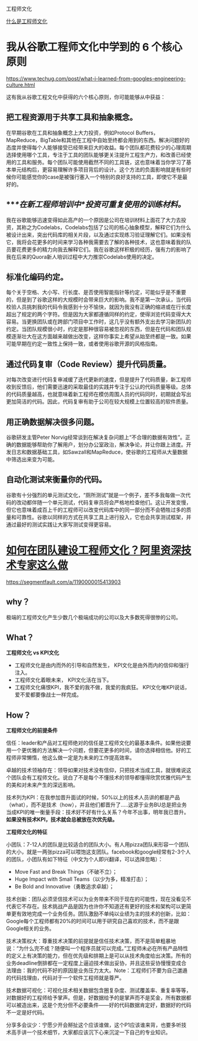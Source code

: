 工程师文化

[什么是工程师文化](https://www.zhihu.com/question/22168420)

# 我从谷歌工程师文化中学到的 6 个核心原则

https://www.techug.com/post/what-i-learned-from-googles-engineering-culture.html

这有我从谷歌工程文化中获得的六个核心原则，你可能能够从中获益：

## **把工程资源用于共享工具和抽象概念。**

在早期谷歌在工具和抽象概念上大力投资，例如Protocol Buffers，MapReduce，BigTable和其他在工程中自始至终都会用到的东西。解决问题好的态度并使得每个人能够接受已经带来巨大的收益。每个团队都花费较少的心理周期选择使用哪个工具，专注于工具的团队能够更关注提升工程生产力，和改善已经使用的工具和服务。每个团队可能使用截然不同的工具链，这也意味着当你学习了基本单元结构后，更容易理解许多项目背后的设计。这个方法的负面影响就是有些时候你可能感觉你的case是被强行塞入一个特别的良好支持的工具，即使它不是最好的。

## ***\*在新工程师培训中\**投资可重复使用的训练材料。**

我在谷歌能够迅速变得如此高产的一个原因是公司在培训材料上面花了大力去投资，其称之为Codelabs，Codelabs包括了公司的核心抽象模型，解释它们为什么被设计出来，突出代码库的相关片段，以及通过实现练习验证理解它们。如果没有它，我将会花更多的时间来学习各种我需要去了解的各种技术，这也意味着我的队员要花费更多的精力向我去解释它们。我在谷歌这样积极的经历，强有力的影响了我在后来的Quora新人培训过程中大力推崇Codelabs使用的决定。

## **标准化编码约定。**

每个关于空格、大小写、行长度、是否使用智能指针等约定，可能似乎是不重要的，但是到了谷歌这样的大规模时会带来巨大的影响。我不是第一次承认，当代码校验人员挑刺我的代码令我感到十分不愉快，就因为我没有正确的缩进或在行长度超出了规定的两个字符。但是因为大家都遵循同样的约定，使得浏览代码变得大大容易。当更换团队或在跨部门项目中工作时，这几乎没有额外支出去学习新团队的约定。当团队规模很小时，约定是那种很容易被忽视的东西，但是在代码和团队规模逐渐壮大在这方面越来越做出改变，这样你事实上希望从始至终都是一致。如果可能早期在约定一致性上保持一致，或者使用谷歌开源的风格指南。

## **通过代码复审（Code Review）提升代码质量。**

对每次改变进行代码复审减缓了迭代更新的速度，但是提升了代码质量，新工程师收到反馈后，他们需要迅速的采取最佳的实践并专注于公认的代码质量等级。总体的代码质量越高，也就意味着新工程师在模仿周围人员的代码同时，初期就会写出更加简洁的代码。因此，代码复审有助于公司在较大规模上位置较高的软件质量。

## **用正确数据解决很多问题。**

谷歌研发主管Peter Norvig经常谈到在解决复杂问题上“不合理的数据有效性”。正确的数据能够帮助你了解用户，划分办公室政治，解决争论，并让你跟上进度。开发日志和数据基础工具，如Sawzall和MapReduce，使谷歌的工程师从大量数据中筛选出来变为可能。

## **自动化测试来衡量你的代码。**

谷歌有十分强烈的单元测试文化，“厕所测试”就是一个例子，差不多我每做一次代码的改动都伴随一个单元测试，代码复审员将会严格地检查他们。这让开发变慢，但它也意味着成百上千的工程师可以改变代码库中的同一部分而不会牺牲过多的质量和可靠性。谷歌以同样的方式在共享工具上进行投入，它也会共享测试框架，并通过最好的测试实践让大家写测试变得更容易。

# [如何在团队建设工程师文化？阿里资深技术专家这么做](https://segmentfault.com/a/1190000015413903)

https://segmentfault.com/a/1190000015413903

## why？

极端的工程师文化产生少数几个极端成功的公司以及大多数死得很惨的公司。

## What？

**工程师文化 vs KPI文化**

- 工程师文化是由内而外的引导和自然发生， KPI文化是由外而内的信仰和强行注入。
- 工程师文化着眼未来， KPI文化活在当下。
- 工程师文化痛恨KPI，我不爱的我不做，我爱的我疯狂。 KPI文化唯KPI说话，爱不爱都要像战士一样完成。

## How？

**工程师文化的前提条件**

信任：leader和产品对工程师绝对的信任是工程师文化的最基本条件。如果他说要用一个更优雅的方法解决一个问题，但要花更多的时间，请你选择相信他。好的工程师非常懒惰，他这么做一定是为未来的工作提高效率。

卓越的技术领袖存在：领导如果对技术没有信仰，只把技术当成工具，就很难说这个团队会有工程师文化。说白了不是每个不懂技术的领导都懂得欣赏优雅代码产生的美和对未来产生的深远影响。

技术列为KPI：在我参加晋升面试的时候，50%以上的技术人员讲的都是产品（what），而不是技术（how），并且他们都晋升了.....这源于业务BU总是把业务当成KPI的唯一衡量手段：技术好不好有什么关系？今年不出事，明年我已晋升。**如果没有技术KPI，技术就会总被放在次优先级。**

**工程师文化的特征**

小团队：7-12人的团队是比较适合的团队大小。有人用pizza团队来形容一个团队的大小，就是一两张pizza可以喂饱这支团队。facebook和google经常有2-3个人的团队，小团队有如下特征（中文为个人即兴翻译，可以选择忽略）：

- Move Fast and Break Things（不破不立）；
- Huge Impact with Small Teams（以少为多，精准打击）；
- Be Bold and Innovative（勇敢追求卓越）；

技术创新：团队必须坚信技术可以为业务带来不同于现在的可能性，现在没看见不代表它不存在。技术挑战产品是因为也许你不知道还有更好的技术和架构可以更简单更有效地完成一个业务任务。团队激励不单纯以业绩为主的技术的创新，比如：Google每个工程师都有20%的时间可以用于研究自己喜欢的技术，而不是跟Google相关的业务。

技术决策权大：尊重技术决策的前提就是信任技术决策，而不是简单粗暴地说：“为什么完不成？随便叫一个程序员就可以完成。”工程师未必在所有产品特性的定义上有决策的能力，但在优先级和排期上是可以从技术角度给出决策。所有的业务deadline倒排都在一定程度上逼迫技术做出妥协，并且这些妥协慢慢变成合法理由：我的代码不好的原因是业务压力太大。Note：工程师们不要为自己邋遢的代码找理由，代码对于一个软件工程师就是尊严。

技术数据可视化：可视化技术相关数据包含圈复杂度、测试覆盖率、重复率等等，对数据好的工程师给予掌声。但是，好数据给予的是掌声而不是奖金，所有数据都可以被造出来，这是个充分但不必要条件——好的代码数据肯定好，数据好的代码不一定是好代码。

分享多会议少：宁愿少开会掰扯这个应该谁做，这个P1应该谁来背，也要多听技术高手讲一个技术细节，大家都应该沉下心来沉淀一下自己的专业知识。



